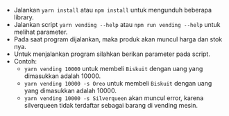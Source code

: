 - Jalankan `yarn install` atau `npm install` untuk mengunduh beberapa library.
- Jalankan script `yarn vending --help` atau `npm run vending --help` untuk melihat parameter.
- Pada saat program dijalankan, maka produk akan muncul harga dan stok nya.
- Untuk menjalankan program silahkan berikan parameter pada script.
- Contoh:
  - `yarn vending 10000` untuk membeli `Biskuit` dengan uang yang dimasukkan adalah 10000.
  - `yarn vending 10000 -s Oreo` untuk membeli `Biskuit` dengan uang yang dimasukkan adalah 10000.
  - `yarn vending 10000 -s Silverqueen` akan muncul error, karena silverqueen tidak terdaftar sebagai barang di vending mesin.
